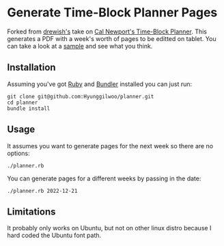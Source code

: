 # Generate Time-Block Planner Pages

Forked from [drewish's](https://github.com/drewish/planner) take on [Cal Newport's Time-Block Planner](https://www.timeblockplanner.com). This generates a PDF with a week's worth of pages to be editted on tablet. You can take a look at a [sample](https://github.com/Hyunggilwoo/planner/blob/main/sample.pdf) and see what you think.


## Installation

Assuming you've got [Ruby](http://www.ruby-lang.org/en/) and [Bundler](https://bundler.io)
installed you can just run:
```
git clone git@github.com:Hyunggilwoo/planner.git 
cd planner
bundle install
```

## Usage

It assumes you want to generate pages for the next week so there are no options:
```
./planner.rb
```

You can generate pages for a different weeks by passing in the date:
```
./planner.rb 2022-12-21
```

## Limitations

It probably only works on Ubuntu, but not on other linux distro because I hard coded the Ubuntu font path.
